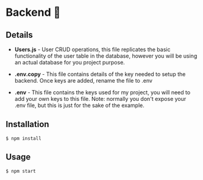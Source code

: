 # Backend 🔰

## Details

* **Users.js** - User CRUD operations, this file replicates the basic functionality of the user table in the database, however you will be using an actual database for you project purpose.

* **.env.copy** - This file contains details of the key needed to setup the backend. Once keys are added, rename the file to .env

* **.env** - This file contains the keys used for my project, you will need to add your own keys to this file. Note: normally you don't expose your .env file, but this is just for the sake of the example.

## Installation

    $ npm install

## Usage

    $ npm start

